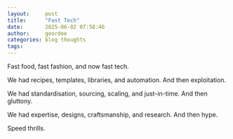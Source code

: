 ```yaml
---
layout:     post
title:      "Fast Tech"
date:       2025-06-02 07:58:46
author:     geordee
categories: blog thoughts
tags:
---
```

Fast food, fast fashion, and now fast tech.

We had recipes, templates, libraries, and automation. And then exploitation.

We had standardisation, sourcing, scaling, and just-in-time. And then gluttony.

We had expertise, designs, craftsmanship, and research. And then hype.

Speed thrills.
